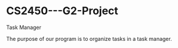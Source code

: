 # CS2450---G2-Project
Task Manager 

The purpose of our program is to organize tasks in a task manager.